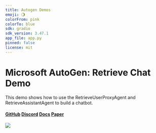 ```yaml
---
title: Autogen Demos
emoji: 🌖
colorFrom: pink
colorTo: blue
sdk: gradio
sdk_version: 3.47.1
app_file: app.py
pinned: false
license: mit
---
```


# Microsoft AutoGen: Retrieve Chat Demo

This demo shows how to use the RetrieveUserProxyAgent and RetrieveAssistantAgent to build a chatbot.

#### [GitHub](https://github.com/microsoft/autogen)    [Discord](https://discord.gg/pAbnFJrkgZ)    [Docs](https://microsoft.github.io/autogen/)    [Paper](https://arxiv.org/abs/2308.08155)

![](autogen-rag.gif)